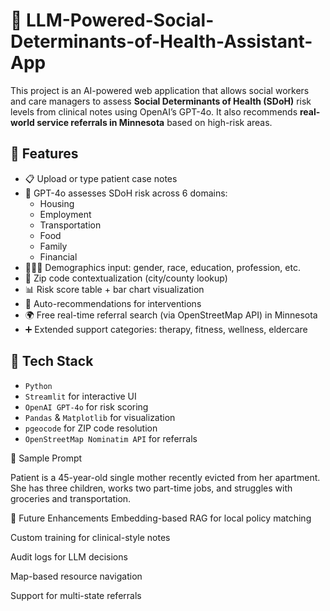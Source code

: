 # 🧠 LLM-Powered-Social-Determinants-of-Health-Assistant-App

This project is an AI-powered web application that allows social workers and care managers to assess **Social Determinants of Health (SDoH)** risk levels from clinical notes using OpenAI’s GPT-4o. It also recommends **real-world service referrals in Minnesota** based on high-risk areas.

## 🚀 Features

- 📋 Upload or type patient case notes
- 🔎 GPT-4o assesses SDoH risk across 6 domains:
  - Housing
  - Employment
  - Transportation
  - Food
  - Family
  - Financial
- 🧑🏽‍⚕️ Demographics input: gender, race, education, profession, etc.
- 📍 Zip code contextualization (city/county lookup)
- 📊 Risk score table + bar chart visualization
- 🏥 Auto-recommendations for interventions
- 🌍 Free real-time referral search (via OpenStreetMap API) in Minnesota
- ➕ Extended support categories: therapy, fitness, wellness, eldercare

## 🧱 Tech Stack

- `Python`
- `Streamlit` for interactive UI
- `OpenAI GPT-4o` for risk scoring
- `Pandas` & `Matplotlib` for visualization
- `pgeocode` for ZIP code resolution
- `OpenStreetMap Nominatim API` for referrals


🧪 Sample Prompt

Patient is a 45-year-old single mother recently evicted from her apartment. 
She has three children, works two part-time jobs, and struggles with groceries and transportation.

📍 Future Enhancements
Embedding-based RAG for local policy matching

Custom training for clinical-style notes

Audit logs for LLM decisions

Map-based resource navigation

Support for multi-state referrals
